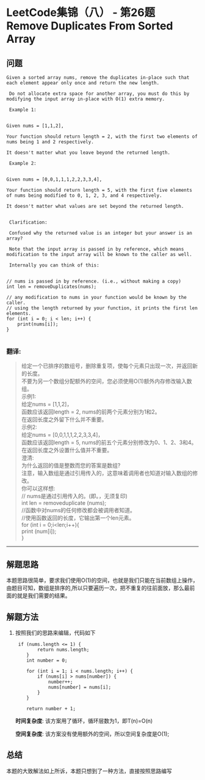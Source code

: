 # LeetCode集锦（八） - 第26题 Remove Duplicates From Sorted Array

## 问题

```
Given a sorted array nums, remove the duplicates in-place such that each element appear only once and return the new length. 

 Do not allocate extra space for another array, you must do this by modifying the input array in-place with O(1) extra memory. 

 Example 1: 


Given nums = [1,1,2],

Your function should return length = 2, with the first two elements of nums being 1 and 2 respectively.

It doesn't matter what you leave beyond the returned length. 

 Example 2: 


Given nums = [0,0,1,1,1,2,2,3,3,4],

Your function should return length = 5, with the first five elements of nums being modified to 0, 1, 2, 3, and 4 respectively.

It doesn't matter what values are set beyond the returned length.


 Clarification: 

 Confused why the returned value is an integer but your answer is an array? 

 Note that the input array is passed in by reference, which means modification to the input array will be known to the caller as well. 

 Internally you can think of this: 


// nums is passed in by reference. (i.e., without making a copy)
int len = removeDuplicates(nums);

// any modification to nums in your function would be known by the caller.
// using the length returned by your function, it prints the first len elements.
for (int i = 0; i < len; i++) {
    print(nums[i]);
} 


```
### 翻译:

> 给定一个已排序的数组号，删除重复项，使每个元素只出现一次，并返回新的长度。  
> 不要为另一个数组分配额外的空间，您必须使用O(1)额外内存修改输入数组。  
> 示例1:  
> 给定nums = [1,1,2]，  
> 函数应该返回length = 2, nums的前两个元素分别为1和2。  
> 在返回长度之外留下什么并不重要。  
> 示例2:  
> 给定nums = [0,0,1,1,1,2,2,3,3,4]，  
> 函数应该返回length = 5, nums的前五个元素分别修改为0、1、2、3和4。  
> 在返回长度之外设置什么值并不重要。  
> 澄清:  
> 为什么返回的值是整数而您的答案是数组?  
> 注意，输入数组是通过引用传入的，这意味着调用者也知道对输入数组的修改。  
> 你可以这样想:  
> // nums是通过引用传入的。(即。，无须复印)  
> int len = removeduplicate (nums);  
> //函数中对nums的任何修改都会被调用者知道。  
> //使用函数返回的长度，它输出第一个len元素。  
> for (int i = 0;i<len;i++){  
> print (num[i]);  
> }  


---
## 解题思路
本题思路很简单，要求我们使用O(1)的空间，也就是我们只能在当前数组上操作，由题目可知，数组是排序的,所以只要遍历一次，把不重复的往前面放，那么最前面的就是我们需要的结果。

## 解题方法
1. 按照我们的思路来编辑，代码如下
    ```
     if (nums.length <= 1) {
            return nums.length;
        }
        int number = 0;

        for (int i = 1; i < nums.length; i++) {
            if (nums[i] > nums[number]) {
                number++;
                nums[number] = nums[i];
            }
        }

        return number + 1;
    ```
    __时间复杂度__:
    该方案用了循环，循环层数为1，即T(n)=O(n)

    __空间复杂度__:
    该方案没有使用额外的空间，所以空间复杂度是O(1);

## 总结
本题的大致解法如上所诉，本题只想到了一种方法，直接按照思路编写